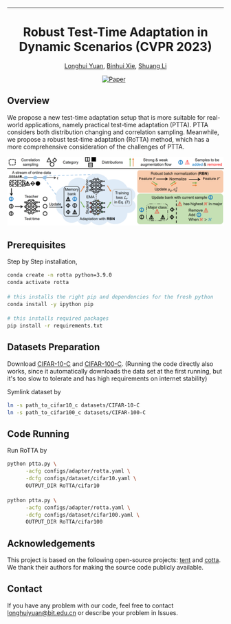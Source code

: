  ---

<div align="center">    
 
# Robust Test-Time Adaptation in Dynamic Scenarios (CVPR 2023)

[Longhui Yuan](https://yuanlonghui.github.io), [Binhui Xie](https://binhuixie.github.io), [Shuang Li](https://shuangli.xyz)


[![Paper](https://img.shields.io/badge/Paper-arXiv-%23B31B1B?style=flat-square)](https://arxiv.org/abs/2303.13899)&nbsp;&nbsp;

</div>

<!-- - [Overview](#overview)
- [Prerequisites Installation](#prerequisites)
- [Datasets Preparation](#datasets-preparation)
- [Code Running](#code-running)
- [Acknowledgements](#acknowledgements)
- [Contact](#contact) -->
<!-- - [Citation](#citation) -->



## Overview
We propose a new test-time adaptation setup that is more suitable for real-world applications, namely practical test-time adaptation (PTTA). 
PTTA considers both distribution changing and correlation sampling.
Meanwhile, we propose a robust test-time adaptation (RoTTA) method, which has a more comprehensive consideration of the challenges of PTTA.

![image](./resources/framework.png)

## Prerequisites
Step by Step installation,
```bash
conda create -n rotta python=3.9.0
conda activate rotta

# this installs the right pip and dependencies for the fresh python
conda install -y ipython pip

# this installs required packages
pip install -r requirements.txt
```


## Datasets Preparation
Download [CIFAR-10-C](https://zenodo.org/record/2535967#.ZDETTHZBxhF) and [CIFAR-100-C](https://zenodo.org/record/3555552#.ZDES-XZBxhE). (Running the code directly also works, since it automatically downloads the data set at the first running, but it's too slow to tolerate and has high requirements on internet stability)

Symlink dataset by
```bash
ln -s path_to_cifar10_c datasets/CIFAR-10-C
ln -s path_to_cifar100_c datasets/CIFAR-100-C
```

## Code Running
Run RoTTA by
```bash
python ptta.py \
      -acfg configs/adapter/rotta.yaml \
      -dcfg configs/dataset/cifar10.yaml \
      OUTPUT_DIR RoTTA/cifar10

python ptta.py \
      -acfg configs/adapter/rotta.yaml \
      -dcfg configs/dataset/cifar100.yaml \
      OUTPUT_DIR RoTTA/cifar100
```

## Acknowledgements
This project is based on the following open-source projects: [tent](https://github.com/DequanWang/tent) and [cotta](https://github.com/qinenergy/cotta). We thank their authors for making the source code publicly available.

<!-- ## Citation
@inproceedings{yuan2023rotta,
    author    = {Yuan, Longhui and Xie, Binhui and Li, Shuang},
    title     = {Towards Fewer Annotations: Active Learning via Region Impurity and Prediction Uncertainty for Domain Adaptive Semantic Segmentation},
    booktitle = {Proceedings of the IEEE/CVF Conference on Computer Vision and Pattern Recognition (CVPR)},
    year      = {2023}
} -->

## Contact
If you have any problem with our code, feel free to contact longhuiyuan@bit.edu.cn or describe your problem in Issues.



